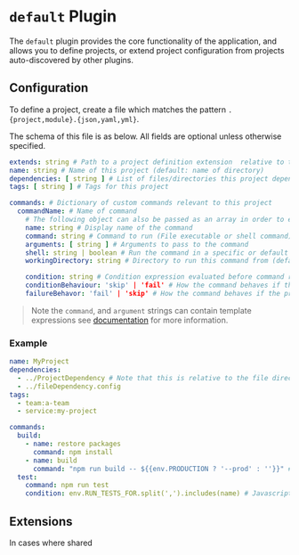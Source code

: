# `default` Plugin

The `default` plugin provides the core functionality of the application, and allows you to define projects, or extend project configuration from projects auto-discovered by other plugins.

## Configuration

To define a project, create a file which matches the pattern `.{project,module}.{json,yaml,yml}`.

The schema of this file is as below. All fields are optional unless otherwise specified.

```yaml
extends: string # Path to a project definition extension  relative to this file
name: string # Name of this project (default: name of directory)
dependencies: [ string ] # List of files/directories this project depends on outside of this directory
tags: [ string ] # Tags for this project

commands: # Dictionary of custom commands relevant to this project
  commandName: # Name of command
    # The following object can also be passed as an array in order to execute multiple commands
    name: string # Display name of the command
    command: string # Command to run (File executable or shell command) (required)
    arguments: [ string ] # Arguments to pass to the command
    shell: string | boolean # Run the command in a specific or default shell. E.g. 'Powershell.exe', '/bin/bash' (default: true, runs in OS default shell)
    workingDirectory: string # Directory to run this command from (default: Current directory)

    condition: string # Condition expression evaluated before command runs
    conditionBehaviour: 'skip' | 'fail' # How the command behaves if the condition evaluates to false (default: 'skip')
    failureBehavor: 'fail' | 'skip' # How the command behaves if the process fails (default: 'fail')
```

> Note the `command`, and `argument` strings can contain template expressions see [documentation](../index.md#templating-and-expressions) for more information.

### Example

```yaml
name: MyProject
dependencies:
  - ../ProjectDependency # Note that this is relative to the file directory
  - ../fileDependency.config
tags:
  - team:a-team
  - service:my-project

commands:
  build:
    - name: restore packages
      command: npm install
    - name: build
      command: "npm run build -- ${{env.PRODUCTION ? '--prod' : ''}}" # Contents of `${{}}` is evaluated as a javascript expression
  test:
    command: npm run test
    condition: env.RUN_TESTS_FOR.split(',').includes(name) # Javascript expression
```

## Extensions

In cases where shared
